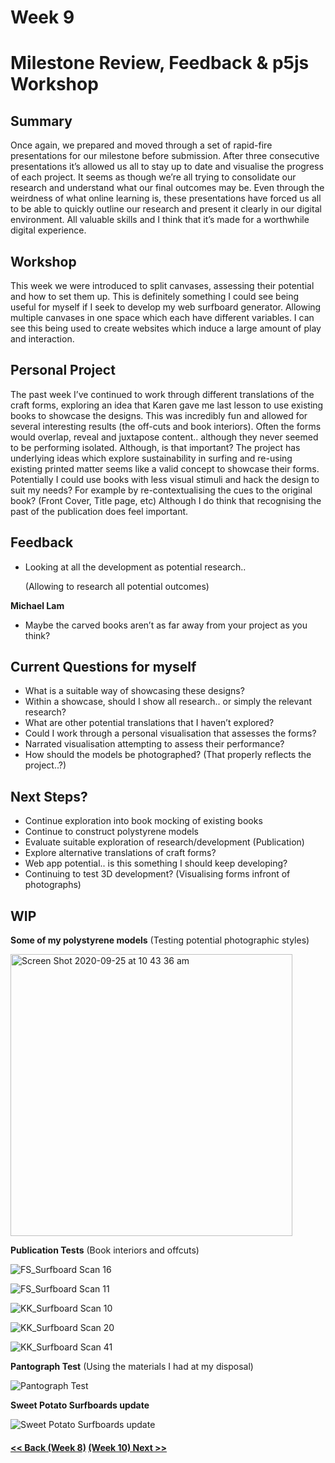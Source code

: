 # Week 9

# Milestone Review, Feedback & p5js Workshop

## Summary

Once again, we prepared and moved through a set of rapid-fire presentations for our milestone before submission. After three consecutive presentations it’s allowed us all to stay up to date and visualise the progress of each project. It seems as though we’re all trying to consolidate our research and understand what our final outcomes may be. Even through the weirdness of what online learning is, these presentations have forced us all to be able to quickly outline our research and present it clearly in our digital environment. All valuable skills and I think that it’s made for a worthwhile digital experience. 

## Workshop

This week we were introduced to split canvases, assessing their potential and how to set them up. This is definitely something I could see being useful for myself if I seek to develop my web surfboard generator. Allowing multiple canvases in one space which each have different variables. I can see this being used to create websites which induce a large amount of play and interaction.

## Personal Project

The past week I’ve continued to work through different translations of the craft forms, exploring an idea that Karen gave me last lesson to use existing books to showcase the designs. This was incredibly fun and allowed for several interesting results (the off-cuts and book interiors). Often the forms would overlap, reveal and juxtapose content.. although they never seemed to be performing isolated. Although, is that important? The project has underlying ideas which explore sustainability in surfing and re-using existing printed matter seems like a valid concept to showcase their forms. Potentially I could use books with less visual stimuli and hack the design to suit my needs? For example by re-contextualising the cues to the original book? (Front Cover, Title page, etc) Although I do think that recognising the past of the publication  does feel important.

## Feedback

* Looking at all the development as potential research..

  (Allowing to research all potential outcomes) 

**Michael Lam**
 * Maybe the carved books aren’t as far away from your project as you think?


## Current Questions for myself

* What is a suitable way of showcasing these designs?
* Within a showcase, should I show all research.. or simply the relevant research?
* What are other potential translations that I haven’t explored?
* Could I work through a personal visualisation that assesses the forms? 
* Narrated visualisation attempting to assess their performance?
* How should the models be photographed? (That properly reflects the project..?)

## Next Steps?

* Continue exploration into book mocking of existing books
* Continue to construct polystyrene models
* Evaluate suitable exploration of research/development (Publication)
* Explore alternative translations of craft forms?
* Web app potential.. is this something I should keep developing?
* Continuing to test 3D development? (Visualising forms infront of photographs)

## WIP

**Some of my polystyrene models**
(Testing potential photographic styles) <br />

<img width="451" alt="Screen Shot 2020-09-25 at 10 43 36 am" src="https://user-images.githubusercontent.com/68723193/94330395-85883780-0007-11eb-9f32-c67829ec4f6e.png">

**Publication Tests**
(Book interiors and offcuts)

![FS_Surfboard Scan 16](https://user-images.githubusercontent.com/68723193/94330404-989b0780-0007-11eb-939f-3636e07e8f1c.jpeg)


![FS_Surfboard Scan 11](https://user-images.githubusercontent.com/68723193/94330407-a3559c80-0007-11eb-8869-f0aca20634eb.jpeg)

![KK_Surfboard Scan 10](https://user-images.githubusercontent.com/68723193/94330420-cf711d80-0007-11eb-82ca-319ef2334952.jpeg)

![KK_Surfboard Scan 20](https://user-images.githubusercontent.com/68723193/94330415-bcf6e400-0007-11eb-8e01-652d086711ac.jpeg)



![KK_Surfboard Scan 41](https://user-images.githubusercontent.com/68723193/94330422-d5ff9500-0007-11eb-8b29-b7bd288571a1.jpeg)


**Pantograph Test**
(Using the materials I had at my disposal)


![Pantograph Test](https://user-images.githubusercontent.com/68723193/94330473-63db8000-0008-11eb-9da2-2e14bc5ab55f.JPG)

**Sweet Potato Surfboards update**


![Sweet Potato Surfboards update](https://user-images.githubusercontent.com/68723193/94330476-6a69f780-0008-11eb-9e45-18619d978039.JPG)

#### [<< Back (Week 8)](https://github.com/LouisEastt/Slave2/tree/master/Week%208)   [(Week 10) Next >>](https://github.com/LouisEastt/Slave2/tree/master/X_Week%2010)
